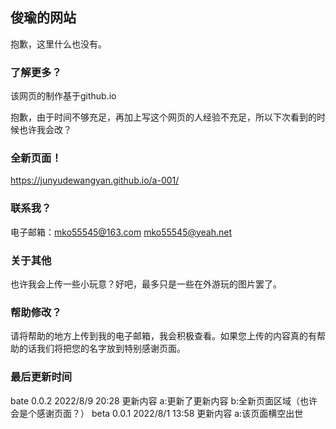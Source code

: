 ## 俊瑜的网站

抱歉，这里什么也没有。

### 了解更多？

该网页的制作基于github.io

抱歉，由于时间不够充足，再加上写这个网页的人经验不充足，所以下次看到的时候也许我会改？

### 全新页面！

https://junyudewangyan.github.io/a-001/

### 联系我？

电子邮箱：mko55545@163.com mko55545@yeah.net 

### 关于其他

也许我会上传一些小玩意？好吧，最多只是一些在外游玩的图片罢了。

### 帮助修改？

请将帮助的地方上传到我的电子邮箱，我会积极查看。如果您上传的内容真的有帮助的话我们将把您的名字放到特别感谢页面。

### 最后更新时间

bate 0.0.2 2022/8/9 20:28
更新内容
a:更新了更新内容
b:全新页面区域（也许会是个感谢页面？）
beta 0.0.1 2022/8/1 13:58
更新内容
a:该页面横空出世
